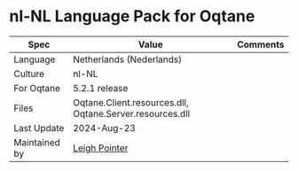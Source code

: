 # nl-NL Language Pack for Oqtane

| Spec                | Value                               | Comments
| ------------------- | ----------------------------------- | ------------------- |
| Language            | Netherlands (Nederlands)
| Culture             | nl-NL
| For Oqtane          | 5.2.1 release
| Files               | Oqtane.Client.resources.dll, Oqtane.Server.resources.dll
| Last Update         | 2024-Aug-23
| Maintained by       | [Leigh Pointer](https://www.studio-elf.net)
